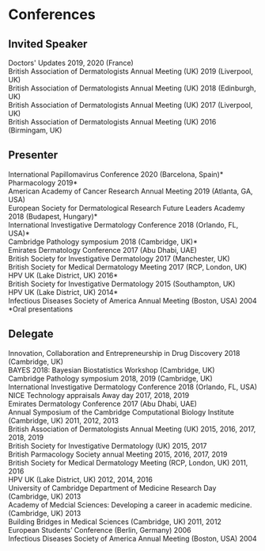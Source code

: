 # Conferences

## Invited Speaker

Doctors' Updates 2019, 2020 (France) <br>
British Association of Dermatologists Annual Meeting (UK) 2019 (Liverpool, UK) <br>
British Association of Dermatologists Annual Meeting (UK) 2018 (Edinburgh, UK) <br>
British Association of Dermatologists Annual Meeting (UK) 2017 (Liverpool, UK) <br>
British Association of Dermatologists Annual Meeting (UK) 2016 (Birmingam, UK) <br>

## Presenter

International Papillomavirus Conference 2020 (Barcelona, Spain)* <br>
Pharmacology 2019* <br>
American Academy of Cancer Research Annual Meeting 2019 (Atlanta, GA, USA) <br>
European Society for Dermatological Research Future Leaders Academy 2018 (Budapest, Hungary)* <br>
International Investigative Dermatology Conference 2018 (Orlando, FL, USA)* <br>
Cambridge Pathology symposium 2018 (Cambridge, UK)* <br>
Emirates Dermatology Conference 2017 (Abu Dhabi, UAE) <br>
British Society for Investigative Dermatology 2017 (Manchester, UK) <br>
British Society for Medical Dermatology Meeting 2017 (RCP, London, UK) <br>
HPV UK (Lake District, UK) 2016*  <br>
British Society for Investigative Dermatology 2015 (Southampton, UK) <br>
HPV UK (Lake District, UK) 2014*  <br>
Infectious Diseases Society of America Annual Meeting (Boston, USA) 2004 <br>
*Oral presentations

## Delegate

Innovation, Collaboration and Entrepreneurship in Drug Discovery 2018 (Cambridge, UK)<br>
BAYES 2018: Bayesian Biostatistics Workshop (Cambridge, UK)<br>
Cambridge Pathology symposium 2018, 2019 (Cambridge, UK) <br>
International Investigative Dermatology Conference 2018 (Orlando, FL, USA)<br>
NICE Technology appraisals Away day 2017, 2018, 2019 <br>
Emirates Dermatology Conference 2017 (Abu Dhabi, UAE) <br>
Annual Symposium of the Cambridge Computational Biology Institute (Cambridge, UK) 2011, 2012, 2013 <br>
British Association of Dermatologists Annual Meeting (UK) 2015, 2016, 2017, 2018, 2019 <br> 
British Society for Investigative Dermatology (UK) 2015, 2017  <br>
British Parmacology Society annual Meeting 2015, 2016, 2017, 2019 <br>
British Society for Medical Dermatology Meeting (RCP, London, UK) 2011, 2016  <br>
HPV UK (Lake District, UK) 2012, 2014, 2016  <br>
University of Cambridge Department of Medicine Research Day (Cambridge, UK) 2013  <br>
Academy of Medcial Sciences: Developing a career in academic medicine. (Cambridge, UK) 2013  <br>
Building Bridges in Medical Sciences (Cambridge, UK) 2011, 2012  <br>
European Students’ Conference (Berlin, Germany) 2006  <br>
Infectious Diseases Society of America Annual Meeting (Boston, USA) 2004
